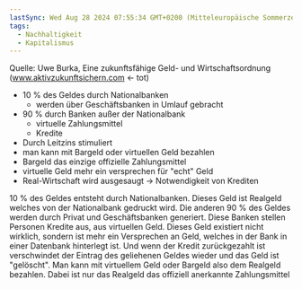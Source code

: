 ```yaml
---
lastSync: Wed Aug 28 2024 07:55:34 GMT+0200 (Mitteleuropäische Sommerzeit)
tags:
  - Nachhaltigkeit
  - Kapitalismus
---
```

Quelle: Uwe Burka, Eine zukunftsfähige Geld- und Wirtschaftsordnung (www.aktivzukunftsichern.com <- tot)

- 10 % des Geldes durch Nationalbanken
	- werden über Geschäftsbanken in Umlauf gebracht
- 90 % durch Banken außer der Nationalbank
	- virtuelle Zahlungsmittel
	- Kredite
- Durch Leitzins stimuliert
- man kann mit Bargeld oder virtuellen Geld bezahlen
- Bargeld das einzige offizielle Zahlungsmittel
- virtuelle Geld mehr ein versprechen für "echt" Geld
- Real-Wirtschaft wird ausgesaugt -> Notwendigkeit von Krediten

10 % des Geldes entsteht durch Nationalbanken. Dieses Geld ist Realgeld welches von der Nationalbank gedruckt wird. Die anderen 90 % des Geldes werden durch Privat und Geschäftsbanken generiert. Diese Banken stellen Personen Kredite aus, aus virtuellen Geld. Dieses Geld existiert nicht wirklich, sondern ist mehr ein Versprechen an Geld, welches in der Bank in einer Datenbank hinterlegt ist. Und wenn der Kredit zurückgezahlt ist verschwindet der Eintrag des geliehenen Geldes wieder und das Geld ist "gelöscht". Man kann mit virtuellem Geld oder Bargeld also dem Realgeld bezahlen. Dabei ist nur das Realgeld das offiziell anerkannte Zahlungsmittel